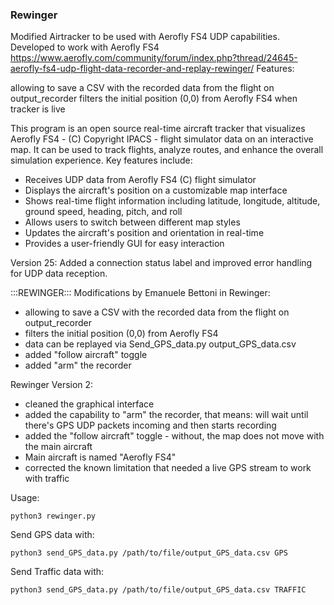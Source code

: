 ### Rewinger
Modified Airtracker to be used with Aerofly FS4 UDP capabilities.
Developed to work with Aerofly FS4
https://www.aerofly.com/community/forum/index.php?thread/24645-aerofly-fs4-udp-flight-data-recorder-and-replay-rewinger/
Features:

allowing to save a CSV with the recorded data from the flight on output_recorder
filters the initial position (0,0) from Aerofly FS4 when tracker is live

This program is an open source real-time aircraft tracker that visualizes Aerofly FS4 - (C) Copyright IPACS -
flight simulator data on an interactive map. It can be used to track flights, analyze routes,
and enhance the overall simulation experience. Key features include:

- Receives UDP data from Aerofly FS4 (C) flight simulator
- Displays the aircraft's position on a customizable map interface
- Shows real-time flight information including latitude, longitude, altitude, ground speed, heading, pitch, and roll
- Allows users to switch between different map styles
- Updates the aircraft's position and orientation in real-time
- Provides a user-friendly GUI for easy interaction

Version 25: Added a connection status label and improved error handling for UDP data reception.

:::REWINGER:::
Modifications by Emanuele Bettoni in Rewinger:
- allowing to save a CSV with the recorded data from the flight on output_recorder
- filters the initial position (0,0) from Aerofly FS4
- data can be replayed via Send_GPS_data.py output_GPS_data.csv
- added "follow aircraft" toggle
- added "arm" the recorder

Rewinger Version 2:
- cleaned the graphical interface
- added the capability to "arm" the recorder, that means: will wait until there's GPS UDP packets incoming and then starts recording
- added the "follow aircraft" toggle - without, the map does not move with the main aircraft
- Main aircraft is named "Aerofly FS4"
- corrected the known limitation that needed a live GPS stream to work with traffic

Usage:
```
python3 rewinger.py
```

Send GPS data with:
```
python3 send_GPS_data.py /path/to/file/output_GPS_data.csv GPS
```
Send Traffic data with:
```
python3 send_GPS_data.py /path/to/file/output_GPS_data.csv TRAFFIC
```